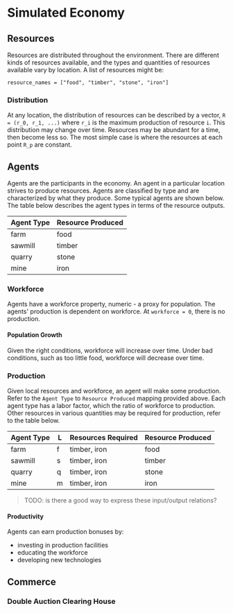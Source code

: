 # Simulated Economy

## Resources
Resources are distributed throughout the environment.
There are different kinds of resources available, and
the types and quantities of resources available vary by 
location.
A list of resources might be: 
```
resource_names = ["food", "timber", "stone", "iron"]
```
### Distribution
At any location, the distribution of resources can be described by a vector, 
```R = (r_0, r_1, ...)``` where ```r_i``` is the maximum production 
of resource ```i```.  This distribution may change over time.
Resources may be abundant for a time, then become less so.
The most simple case is where the resources at each point ```R_p```
are constant.


## Agents
Agents are the participants in the economy.
An agent in a particular location strives to produce
resources. Agents are classified by type and are characterized
by what they produce.  Some typical agents are shown below.
The table below describes the agent types in terms of the resource outputs.

| Agent Type | Resource Produced |
|------------|-------------------|
| farm       | food              |
| sawmill    | timber            |
| quarry     | stone             |
| mine       | iron              |

### Workforce
Agents have a workforce property, numeric - a proxy for population.
The agents' production is dependent on workforce. 
At `workforce = 0`, there is no production.

#### Population Growth
Given the right conditions, workforce will increase over time.
Under bad conditions, such as too little food, workforce
will decrease over time.

### Production
Given local resources and workforce, an agent will make some production.
Refer to the `Agent Type` to `Resource Produced` mapping provided above.
Each agent type has a labor factor, which the ratio of workforce 
to production. Other resources in various quantities may be required for
production, refer to the table below.

| Agent Type | L   | Resources Required | Resource Produced |
|------------|-----|--------------------|-------------------|
| farm       | f   | timber, iron       | food              |
| sawmill    | s   | timber, iron       | timber            |
| quarry     | q   | timber, iron       | stone             |
| mine       | m   | timber, iron       | iron              |

>TODO: is there a good way to express these input/output relations?
#### Productivity
Agents can earn production bonuses by:
- investing in production facilities
- educating the workforce
- developing new technologies

## Commerce
### Double Auction Clearing House



